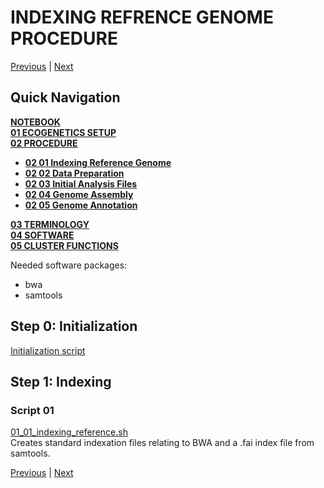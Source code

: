 # INDEXING REFRENCE GENOME PROCEDURE

[Previous](02_00_procedure.md) | [Next](02_02_data_preparation_procedure.md)

## Quick Navigation

**[NOTEBOOK](../NOTEBOOK.md)**  
**[01 ECOGENETICS SETUP](01_00_ecogenetics_setup.md)**  
**[02 PROCEDURE](02_00_procedure.md)**  

- **[02 01 Indexing Reference Genome](02_01_indexing_reference_genome_procedure.md)**
- **[02 02 Data Preparation](02_02_data_preparation_procedure.md)**
- **[02 03 Initial Analysis Files](02_03_initial_analysis_procedure.md)**
- **[02 04 Genome Assembly](02_04_genome_assembly.md)**
- **[02 05 Genome Annotation](02_05_genome_annotation.md)**

**[03 TERMINOLOGY](03_00_terminology.md)**  
**[04 SOFTWARE](04_00_software.md)**  
**[05 CLUSTER FUNCTIONS](05_00_cluster_functions.md)**

Needed software packages:

- bwa
- samtools

## Step 0: Initialization

[Initialization script](../scripts/01_indexing_reference_genome/01_initialize_indexing_reference.sh)

## Step 1: Indexing

### Script 01

[01_01_indexing_reference.sh](../scripts/01_indexing_reference_genome/modules/01_01_indexing_reference.sh)  
Creates standard indexation files relating to BWA and a .fai index file from samtools.

[Previous](02_00_procedure.md) | [Next](02_02_data_preparation_procedure.md)
